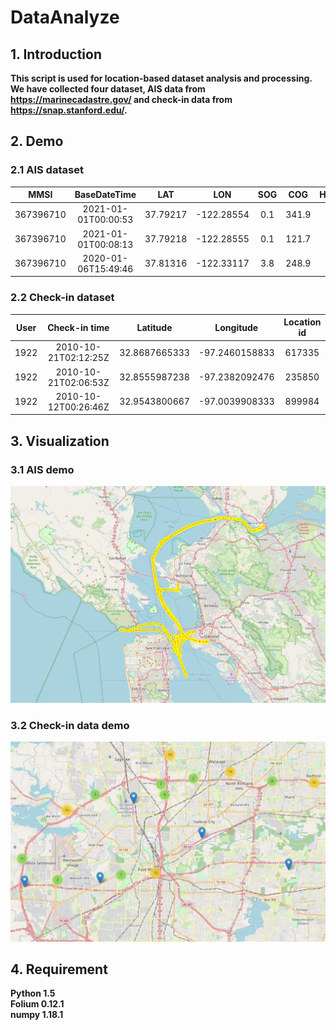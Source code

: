 # DataAnalyze

## 1. Introduction
__This script is used for location-based dataset analysis and processing.__  
__We have collected four dataset, AIS data from https://marinecadastre.gov/ and check-in 
 data from https://snap.stanford.edu/.__

## 2. Demo

### 2.1 AIS dataset
|   MMSI   | BaseDateTime  | LAT | LON | SOG | COG | Heading|
|:----:|  :----:  | :----:  | :----: |:----:|:----:|:----:|
| 367396710 | 2021-01-01T00:00:53  |37.79217 | -122.28554 |0.1 |341.9 |270|
| 367396710 |2021-01-01T00:08:13   | 37.79218 |-122.28555 | 0.1  |121.7 |266|
| 367396710 | 2020-01-06T15:49:46  | 37.81316 |-122.33117| 3.8  | 248.9 |60|

### 2.2 Check-in dataset
|   User   | Check-in time  | Latitude | Longitude | Location id|
|:----:|  :----:  | :----:  | :----: |:----:|
| 1922 | 2010-10-21T02:12:25Z  |32.8687665333 | -97.2460158833 |617335|
| 1922 |2010-10-21T02:06:53Z   |32.8555987238 |-97.2382092476 | 235850|
| 1922| 2010-10-12T00:26:46Z   | 32.9543800667 |-97.0039908333 | 899984|

## 3. Visualization
### 3.1 AIS demo
![demo1](https://github.com/AmazingCY/DataAnalyze/blob/main/visualization/demo1.JPG)
### 3.2 Check-in data demo
![demo2](https://github.com/AmazingCY/DataAnalyze/blob/main/visualization/demo2.JPG)

## 4. Requirement
 __Python 1.5  
     Folium 0.12.1  
     numpy 1.18.1__
